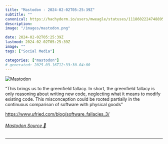 ```yaml
---
title: "Mastodon - 2024-02-02T05:25:39Z"
subtitle: ""
canonical: https://hachyderm.io/users/mweagle/statuses/111860222474889557
description:
image: "/images/mastodon.png"

date: 2024-02-02T05:25:39Z
lastmod: 2024-02-02T05:25:39Z
image: ""
tags: ["Social Media"]

categories: ["mastodon"]
# generated: 2025-03-16T12:33:30-04:00
---
```

![Mastodon](/images/mastodon.png)

<p>“This brings us to the greenfield fallacy. In short, the greenfield fallacy is only reasoning about writing new code, neglecting what it means to modify existing code. This misconception could be rooted partially in the continuous comparison of software with physical goods”</p><p><a href="https://www.ufried.com/blog/software_fallacies_3/" target="_blank" rel="nofollow noopener noreferrer" translate="no"><span class="invisible">https://www.</span><span class="ellipsis">ufried.com/blog/software_falla</span><span class="invisible">cies_3/</span></a></p>


###### [Mastodon Source 🐘](https://hachyderm.io/@mweagle/111860222474889557)

___
